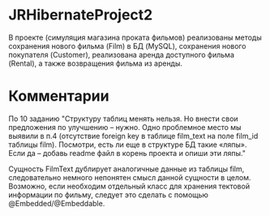 # JRHibernateProject2
  В проекте (симуляция магазина проката фильмов) реализованы методы сохранения нового фильма (Film) в БД (MySQL), сохранения нового покупателя (Customer), реализована аренда доступного фильма (Rental), а также возвращения фильма из аренды. 

# Комментарии
  По 10 заданию "Структуру таблиц менять нельзя. Но внести свои предложения по улучшению – нужно. Одно проблемное место мы выявили в п.4 (отсутствие foreign key в таблице film_text на поле film_id таблицы film). Посмотри, есть ли еще в структуре БД такие «ляпы». Если да – добавь readme файл в корень проекта и опиши эти ляпы."
  
  Сущность FilmText дублирует аналогичные данные из таблицы film, следовательно немного непонятен смысл данной сущности в целом.
Возможно, если необходим отдельный класс для хранения тектовой информации по фильму, следует это сделать с помощью @Embedded/@Embeddable. 
